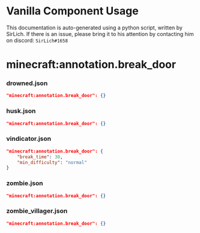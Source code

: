 # Vanilla Component Usage
This documentation is auto-generated using a python script, written by SirLich. If there is an issue, please bring it to his attention by contacting him on discord: `SirLich#1658`

# minecraft:annotation.break_door
### drowned.json
```JSON
"minecraft:annotation.break_door": {}
```

### husk.json
```JSON
"minecraft:annotation.break_door": {}
```

### vindicator.json
```JSON
"minecraft:annotation.break_door": {
    "break_time": 30,
    "min_difficulty": "normal"
}
```

### zombie.json
```JSON
"minecraft:annotation.break_door": {}
```

### zombie_villager.json
```JSON
"minecraft:annotation.break_door": {}
```


